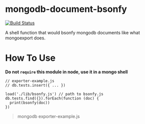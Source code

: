 # mongodb-document-bsonfy
[![Build Status](https://travis-ci.org/isayme/mongodb-document-bsonfy.svg?branch=master)](https://travis-ci.org/isayme/mongodb-document-bsonfy)

A shell function that would bsonfy mongodb documents like what mongoexport does.

# How To Use

**Do not `require` this module in node, use it in a mongo shell**

```
// exporter-example.js
// db.tests.insert({ ... })

load('./lib/bsonfy.js') // path to bsonfy.js
db.tests.find({}).forEach(function (doc) {
  print(bsonfy(doc))
})
```

> mongodb exporter-example.js
